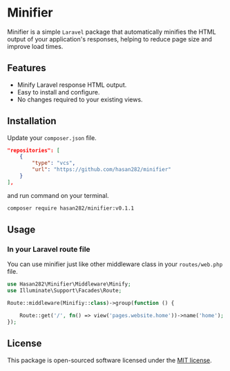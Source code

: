 # Minifier

Minifier is a simple `Laravel` package that automatically minifies the HTML output of your application's responses, helping to reduce page size and improve load times.

## Features

- Minify Laravel response HTML output.
- Easy to install and configure.
- No changes required to your existing views.

## Installation

Update your `composer.json` file.
```json
"repositories": [
    {
        "type": "vcs",
        "url": "https://github.com/hasan282/minifier"
    }
],
```
and run command on your terminal.
```bash
composer require hasan282/minifier:v0.1.1
```

## Usage

### In your Laravel route file

You can use minifier just like other middleware class in your `routes/web.php` file.

```php
use Hasan282\Minifier\Middleware\Minify;
use Illuminate\Support\Facades\Route;

Route::middleware(Minifiy::class)->group(function () {

    Route::get('/', fn() => view('pages.website.home'))->name('home');
});
```

## License
This package is open-sourced software licensed under the [MIT license](LICENSE).
